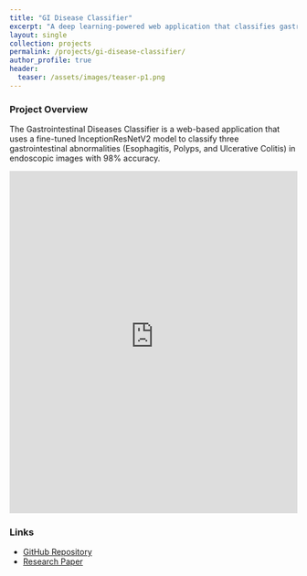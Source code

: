 ```yaml
---
title: "GI Disease Classifier"
excerpt: "A deep learning-powered web application that classifies gastrointestinal diseases from endoscopic images with 98% accuracy."
layout: single
collection: projects
permalink: /projects/gi-disease-classifier/
author_profile: true
header:
  teaser: /assets/images/teaser-p1.png
---
```


### Project Overview

The Gastrointestinal Diseases Classifier is a web-based application that uses a fine-tuned InceptionResNetV2 model to classify three gastrointestinal abnormalities (Esophagitis, Polyps, and Ulcerative Colitis) in endoscopic images with 98% accuracy.

<iframe src="https://gidiseaseclassifier.streamlit.app/" width="100%" height="600" frameborder="0"></iframe>

### Links
- [GitHub Repository](https://github.com/byahmedali/GIDiseaseClassifier)
- [Research Paper](https://peerj.com/articles/cs-2587/)